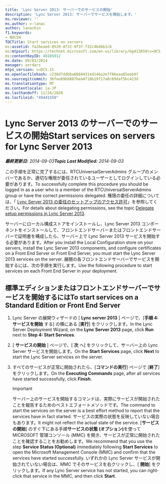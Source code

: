 ```yaml
---
title: 'Lync Server 2013: サーバーでのサービスの開始'
description: 'Lync Server 2013: サーバーでサービスを開始します。'
ms.reviewer: ''
ms.author: v-lanac
author: lanachin
f1.keywords:
- NOCSH
TOCTitle: Start services on servers
ms:assetid: fa26eaed-0529-4f32-9f3f-f32c4bd4b1c8
ms:mtpsurl: https://technet.microsoft.com/en-us/library/Gg413059(v=OCS.15)
ms:contentKeyID: 48185912
ms.date: 09/03/2014
manager: serdars
mtps_version: v=OCS.15
ms.openlocfilehash: c238d7ddbba66604314d146a2e7f86eaa85eeb9f
ms.sourcegitcommit: 36fee89bb887bea4f18b19f17a8c69daf5bc423d
ms.translationtype: MT
ms.contentlocale: ja-JP
ms.lasthandoff: 11/26/2020
ms.locfileid: "49441558"
---
```

# <a name="start-services-on-servers-for-lync-server-2013"></a><span data-ttu-id="a7958-103">Lync Server 2013 のサーバーでのサービスの開始</span><span class="sxs-lookup"><span data-stu-id="a7958-103">Start services on servers for Lync Server 2013</span></span>

<div data-xmlns="http://www.w3.org/1999/xhtml">

<div class="topic" data-xmlns="http://www.w3.org/1999/xhtml" data-msxsl="urn:schemas-microsoft-com:xslt" data-cs="https://msdn.microsoft.com/">

<div data-asp="https://msdn2.microsoft.com/asp">



</div>

<div id="mainSection">

<div id="mainBody"><span data-ttu-id="a7958-104">

<span> </span></span><span class="sxs-lookup"><span data-stu-id="a7958-104">

<span> </span></span></span>

<span data-ttu-id="a7958-105">_**最終更新日:** 2014-09-03_</span><span class="sxs-lookup"><span data-stu-id="a7958-105">_**Topic Last Modified:** 2014-09-03_</span></span>

<span data-ttu-id="a7958-106">この手順を正常に完了するには、RTCUniversalServerAdmins グループのメンバーであるか、適切な権限が委任されているユーザーとしてログインしている必要があります。</span><span class="sxs-lookup"><span data-stu-id="a7958-106">To successfully complete this procedure you should be logged in as a user who is a member of the RTCUniversalServerAdmins group or have the correct permissions delegated.</span></span> <span data-ttu-id="a7958-107">権限の委任の詳細については、「 [Lync Server 2013 の委任のセットアップのアクセス許可](lync-server-2013-delegate-setup-permissions.md)」を参照してください。</span><span class="sxs-lookup"><span data-stu-id="a7958-107">For details about delegating permissions, see the topic [Delegate setup permissions in Lync Server 2013](lync-server-2013-delegate-setup-permissions.md).</span></span>

<span data-ttu-id="a7958-108">サーバーにローカル構成ストアをインストールし、Lync Server 2013 コンポーネントをインストールして、フロントエンドサーバーまたはフロントエンドサーバーで証明書を構成したら、サーバー上で Lync Server 2013 サービスを開始する必要があります。</span><span class="sxs-lookup"><span data-stu-id="a7958-108">After you install the Local Configuration store on your servers, install the Lync Server 2013 components, and configure certificates on a Front End Server or Front End Server, you must start the Lync Server 2013 services on the server.</span></span> <span data-ttu-id="a7958-109">展開の各フロントエンドサーバーでサービスを開始するには、次の手順を実行します。</span><span class="sxs-lookup"><span data-stu-id="a7958-109">Use the following procedure to start services on each Front End Server in your deployment.</span></span>

<div>

## <a name="to-start-services-on-a-standard-edition-or-front-end-server"></a><span data-ttu-id="a7958-110">標準エディションまたはフロントエンドサーバーでサービスを開始するには</span><span class="sxs-lookup"><span data-stu-id="a7958-110">To start services on a Standard Edition or Front End Server</span></span>

1.  <span data-ttu-id="a7958-111">Lync Server の展開ウィザードの [ **Lync server 2013** ] ページで、[**手順 4: サービスを開始** する] の横にある [**実行**] をクリックします。</span><span class="sxs-lookup"><span data-stu-id="a7958-111">In the Lync Server Deployment Wizard, on the **Lync Server 2013** page, click **Run** next to **Step 4: Start Services**.</span></span>

2.  <span data-ttu-id="a7958-112">[ **サービスの開始** ] ページで、[ **次** へ] をクリックして、サーバー上の Lync Server サービスを開始します。</span><span class="sxs-lookup"><span data-stu-id="a7958-112">On the **Start Services** page, click **Next** to start the Lync Server services on the server.</span></span>

3.  <span data-ttu-id="a7958-113">すべてのサービスが正常に開始されたら、[**コマンドの実行**] ページで [**終了**] をクリックします。</span><span class="sxs-lookup"><span data-stu-id="a7958-113">On the **Executing Commands** page, after all services have started successfully, click **Finish**.</span></span>
    
    <div>
    

    > [!IMPORTANT]  
    > <span data-ttu-id="a7958-114">サーバー上のサービスを開始するコマンドは、実際にサービスが開始されたことを報告するためのベストエフォートメソッドです。</span><span class="sxs-lookup"><span data-stu-id="a7958-114">The command to start the services on the server is a best effort method to report that the services have in fact started.</span></span> <span data-ttu-id="a7958-115">サービスの実際の状態を反映していない場合もあります。</span><span class="sxs-lookup"><span data-stu-id="a7958-115">It might not reflect the actual state of the service.</span></span> <span data-ttu-id="a7958-116">[<STRONG>サービスの開始</STRONG>] のすぐ下にある手順<STRONG>サービスの状態 (オプション)</STRONG>を使って MICROSOFT 管理コンソール (MMC) を開き、サービスが正常に開始されたことを確認することをお勧めします。</span><span class="sxs-lookup"><span data-stu-id="a7958-116">We recommend that you use the step <STRONG>Service Status (Optional)</STRONG> immediately following <STRONG>Start Services</STRONG> to open the Microsoft Management Console (MMC) and confirm that the services have started successfully.</span></span> <span data-ttu-id="a7958-117">いずれかの Lync Server サービスが開始されていない場合は、MMC でそのサービスを右クリックし、[ <STRONG>開始</STRONG>] をクリックします。</span><span class="sxs-lookup"><span data-stu-id="a7958-117">If any Lync Server service has not started, you can right-click that service in the MMC, and then click <STRONG>Start</STRONG>.</span></span>

    
    <span data-ttu-id="a7958-118"></div>

</div>

</div>

<span> </span>

</div>

</div>

</span><span class="sxs-lookup"><span data-stu-id="a7958-118"></div>

</div>

</div>

<span> </span>

</div>

</div>

</span></span></div>

